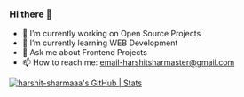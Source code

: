 ### Hi there 👋


<!-- **harshit-sharmaaa/harshit-sharmaaa** is a ✨ _special_ ✨ repository because its `README.md` (this file) appears on your GitHub profile.

Here are some ideas to get you started: 
- 👯 I’m looking to collaborate on ...
- 🤔 I’m looking for help with ...
- 😄 Pronouns: 
- ⚡ Fun fact: ...
-->

- 🔭 I’m currently working on Open Source Projects
- 🌱 I’m currently learning WEB Development
- 💬 Ask me about Frontend Projects
- 📫 How to reach me: email-harshitsharmaster@gmail.com

[![harshit-sharmaaa's GitHub | Stats](https://stats.quine.sh/harshit-sharmaaa/github?theme=light)](https://quine.sh)
